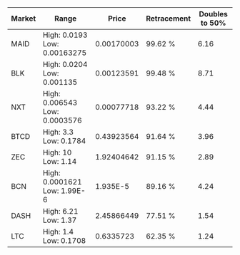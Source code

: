 | Market | Range | Price| Retracement | Doubles to 50% |
| --- | --- | --- | --- | --- |
| MAID | High: 0.0193<br />Low: 0.00163275 | 0.00170003 | 99.62 % | 6.16 |
| BLK | High: 0.0204<br />Low: 0.001135 | 0.00123591 | 99.48 % | 8.71 |
| NXT | High: 0.006543<br />Low: 0.0003576 | 0.00077718 | 93.22 % | 4.44 |
| BTCD | High: 3.3<br />Low: 0.1784 | 0.43923564 | 91.64 % | 3.96 |
| ZEC | High: 10<br />Low: 1.14 | 1.92404642 | 91.15 % | 2.89 |
| BCN | High: 0.0001621<br />Low: 1.99E-6 | 1.935E-5 | 89.16 % | 4.24 |
| DASH | High: 6.21<br />Low: 1.37 | 2.45866449 | 77.51 % | 1.54 |
| LTC | High: 1.4<br />Low: 0.1708 | 0.6335723 | 62.35 % | 1.24 |
